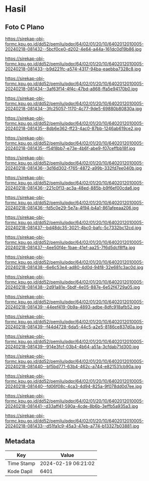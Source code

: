 # Hasil

## Foto C Plano

https://sirekap-obj-formc.kpu.go.id/dd52/pemilu/pdpr/64/02/01/20/10/6402012010005-20240218-081432--5bcf0ce0-d202-4e64-a44a-161dc0d19b86.jpg

https://sirekap-obj-formc.kpu.go.id/dd52/pemilu/pdpr/64/02/01/20/10/6402012010005-20240218-081433--b9d221fc-a574-4317-94ba-eaebba7328c8.jpg

https://sirekap-obj-formc.kpu.go.id/dd52/pemilu/pdpr/64/02/01/20/10/6402012010005-20240218-081434--3af63f14-4f4c-47bd-a868-ffa5e94170b0.jpg

https://sirekap-obj-formc.kpu.go.id/dd52/pemilu/pdpr/64/02/01/20/10/6402012010005-20240218-081434--3fc25057-1170-4c77-9de5-69880b80830a.jpg

https://sirekap-obj-formc.kpu.go.id/dd52/pemilu/pdpr/64/02/01/20/10/6402012010005-20240218-081435--8db6e362-ff23-4ac0-87bb-1246ab619ce2.jpg

https://sirekap-obj-formc.kpu.go.id/dd52/pemilu/pdpr/64/02/01/20/10/6402012010005-20240218-081435--f54f8bb7-e73e-4b6f-abe9-f07ceffbb18f.jpg

https://sirekap-obj-formc.kpu.go.id/dd52/pemilu/pdpr/64/02/01/20/10/6402012010005-20240218-081436--3d16d302-f765-4872-a99b-332fd7ee040b.jpg

https://sirekap-obj-formc.kpu.go.id/dd52/pemilu/pdpr/64/02/01/20/10/6402012010005-20240218-081436--221c0f13-ac3a-48ed-885b-b9f6ef00cda6.jpg

https://sirekap-obj-formc.kpu.go.id/dd52/pemilu/pdpr/64/02/01/20/10/6402012010005-20240218-081436--fd5c0e29-5e7a-4f94-b4a1-861afeeaa206.jpg

https://sirekap-obj-formc.kpu.go.id/dd52/pemilu/pdpr/64/02/01/20/10/6402012010005-20240218-081437--bd48dc35-3021-4bc0-bafc-5c7332bc12cd.jpg

https://sirekap-obj-formc.kpu.go.id/dd52/pemilu/pdpr/64/02/01/20/10/6402012010005-20240218-081437--4ee50f4e-1bae-41ef-aa25-7f6d5dcf8ffa.jpg

https://sirekap-obj-formc.kpu.go.id/dd52/pemilu/pdpr/64/02/01/20/10/6402012010005-20240218-081438--6e6c53e4-ad80-4d0d-94f8-32e681c3ac0d.jpg

https://sirekap-obj-formc.kpu.go.id/dd52/pemilu/pdpr/64/02/01/20/10/6402012010005-20240218-081438--2d91a81e-5bdf-4e05-887e-6e52f4729a05.jpg

https://sirekap-obj-formc.kpu.go.id/dd52/pemilu/pdpr/64/02/01/20/10/6402012010005-20240218-081439--44eef419-0b9a-4893-adbe-8dfc918afb52.jpg

https://sirekap-obj-formc.kpu.go.id/dd52/pemilu/pdpr/64/02/01/20/10/6402012010005-20240218-081439--f44d4728-6da5-44c5-a2e5-8186ce837d0a.jpg

https://sirekap-obj-formc.kpu.go.id/dd52/pemilu/pdpr/64/02/01/20/10/6402012010005-20240218-081439--914e3fcf-03b4-4b64-a51a-3cfdab71d300.jpg

https://sirekap-obj-formc.kpu.go.id/dd52/pemilu/pdpr/64/02/01/20/10/6402012010005-20240218-081440--bf5bd771-63b4-462c-a744-e821531cb90a.jpg

https://sirekap-obj-formc.kpu.go.id/dd52/pemilu/pdpr/64/02/01/20/10/6402012010005-20240218-081440--fd06f08c-4ca3-4d94-825a-9f078dd0d7ee.jpg

https://sirekap-obj-formc.kpu.go.id/dd52/pemilu/pdpr/64/02/01/20/10/6402012010005-20240218-081441--d33aff41-590a-4cde-8b6b-3effb5a935a3.jpg

https://sirekap-obj-formc.kpu.go.id/dd52/pemilu/pdpr/64/02/01/20/10/6402012010005-20240218-081433--d51fa1c9-45a3-47eb-a774-b13327b03881.jpg


## Metadata

| Key        | Value               |
| ---------- | ------------------- |
| Time Stamp | 2024-02-19 06:21:02 |
| Kode Dapil | 6401                |



